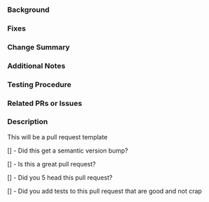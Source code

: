 ### Background 
<!-- What was happening before this PR, and the problem(s) it solves -->

### Fixes 
<!-- Link the issue(s) this PR fixes-->
### Change Summary
<!-- Short summary of the changes submitted -->

### Additional Notes
<!-- Any remaining concerns -->

### Testing Procedure
<!-- If applicable, write how to test for reviewers-->

### Related PRs or Issues 
<!-- Dependent PRs, or any relevant linked issues -->




### Description
This will be a pull request template

[] - Did this get a semantic version bump?

[] - Is this a great pull request?

[] - Did you 5 head this pull request?

[] - Did you add tests to this pull request that are good and not crap
